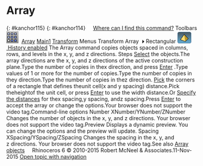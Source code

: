---
---


# Array
{: #kanchor115}
{: #kanchor114}
 [![images/transparent.gif](images/transparent.gif)Where can I find this command?](javascript:void(0);) Toolbars
![images/array.png](images/array.png) [Array](array-toolbar.html)  [Main1](main1-toolbar.html)  [Transform](transform-toolbar.html) 
Menus
Transform
Array![images/menuarrow.gif](images/menuarrow.gif)
Rectangular
![images/history-tag.png](images/history-tag.png) [&#160;History enabled](historyenabled.html) 
The Array command copies objects spaced in columns, rows, and levels in the x, y, and z&#160;directions.
Steps
 [Select](select-objects.html) the objects.The array directions are the x, y, and z&#160;directions of the active construction plane.Type the number of copies in thex&#160;direction, and press [Enter](enter-key.html) .Type values of 1 or more for the number of copies.Type the number of copies in they&#160;direction.Type the number of copies in thez&#160;direction. [Pick](pick-location.html) the corners of a rectangle that defines theunit cell(x and y&#160;spacing) distance.Pick theheightof the unit cell, or press [Enter](enter-key.html) to use the width distance.Or [Specify the distances](distance-pick-2pts.html) for thex&#160;spacing,y&#160;spacing, andz&#160;spacing.Press [Enter](enter-key.html) to accept the array or change the options.Your browser does not support the video tag.Command-line options
Number
XNumber/YNumber/ZNumber
Changes the number of objects in the x, y, and z&#160;directions.
Your browser does not support the video tag.Preview
Displays a dynamic preview.
You can change the options and the preview will update.
Spacing
XSpacing/YSpacing/ZSpacing
Changes the spacing in the x, y, and z&#160;directions.
Your browser does not support the video tag.See also
 [Array objects](sak-array.html) 
&#160;
&#160;
Rhinoceros 6 © 2010-2015 Robert McNeel &amp; Associates.11-Nov-2015
 [Open topic with navigation](array.html) 

